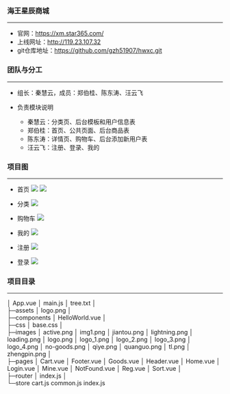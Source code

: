 ### 海王星辰商城
---

* 官网：https://xm.star365.com/
* 上线网址：http://119.23.107.32
* git仓库地址：https://github.com/gzh51907/hwxc.git



### 团队与分工
---

* 组长：秦慧云，成员：郑伯桂、陈东涛、汪云飞

* 负责模块说明
    * 秦慧云：分类页、后台模板和用户信息表
    * 郑伯桂：首页、公共页面、后台商品表
    * 陈东涛：详情页、购物车、后台添加新用户表
    * 汪云飞：注册、登录、我的




### 项目图
---

* 首页
![](./img/home1.png) 
![](./img/home2.png)

* 分类
![](./img/sort.png) 

* 购物车
![](./img/cart.png) 

* 我的
![](./img/mine.png) 

* 注册
![](./img/reg.png) 

* 登录
![](./img/login.png) 


### 项目目录
---

│  App.vue
│  main.js
│  tree.txt
│  
├─assets
│      logo.png
│      
├─components
│      HelloWorld.vue
│      
├─css
│      base.css
│      
├─images
│      active.png
│      img1.png
│      jiantou.png
│      lightning.png
│      loading.png
│      logo.png
│      logo_1.png
│      logo_2.png
│      logo_3.png
│      logo_4.png
│      no-goods.png
│      qiye.png
│      quanguo.png
│      tl.png
│      zhengpin.png
│      
├─pages
│      Cart.vue
│      Footer.vue
│      Goods.vue
│      Header.vue
│      Home.vue
│      Login.vue
│      Mine.vue
│      NotFound.vue
│      Reg.vue
│      Sort.vue
│      
├─router
│      index.js
│      
└─store
        cart.js
        common.js
        index.js